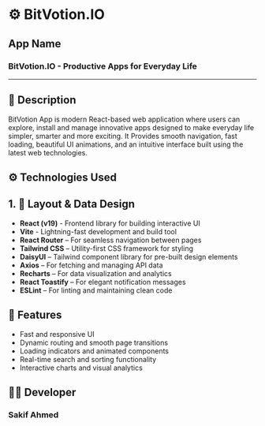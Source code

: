 # ⚙️ BitVotion.IO

## App Name

### BitVotion.IO - Productive Apps for Everyday Life

---

## 🧩 Description

BitVotion App is modern React-based web application where users can explore, install and manage innovative apps designed to make everyday life simpler, smarter and more exciting.
It Provides smooth navigation, fast loading, beautiful UI animations, and an intuitive interface built using the latest web technologies. 

## ⚙️ Technologies Used

## 1. 🧱 Layout & Data Design
- **React (v19)** - Frontend library for building interactive UI
- **Vite** - Lightning-fast development and build tool
- **React Router** – For seamless navigation between pages
- **Tailwind CSS** – Utility-first CSS framework for styling
- **DaisyUI** – Tailwind component library for pre-built design elements
- **Axios** – For fetching and managing API data
- **Recharts** – For data visualization and analytics
- **React Toastify** – For elegant notification messages
- **ESLint** – For linting and maintaining clean code

## 🚀 Features
- Fast and responsive UI
- Dynamic routing and smooth page transitions
- Loading indicators and animated components
- Real-time search and sorting functionality
- Interactive charts and visual analytics

## 🧑‍💻 Developer
### Sakif Ahmed
